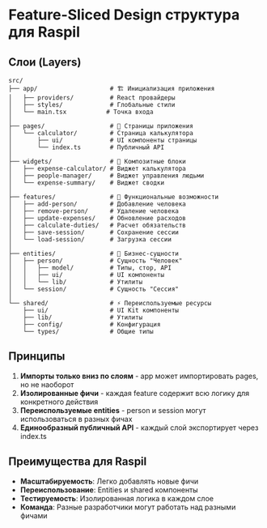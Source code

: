 # Feature-Sliced Design структура для Raspil

## Слои (Layers)

```
src/
├── app/                    # 🏗 Инициализация приложения
│   ├── providers/          # React провайдеры
│   ├── styles/             # Глобальные стили
│   └── main.tsx           # Точка входа
│
├── pages/                  # 📄 Страницы приложения
│   └── calculator/         # Страница калькулятора
│       ├── ui/             # UI компоненты страницы
│       └── index.ts        # Публичный API
│
├── widgets/                # 🧩 Композитные блоки
│   ├── expense-calculator/ # Виджет калькулятора
│   ├── people-manager/     # Виджет управления людьми
│   └── expense-summary/    # Виджет сводки
│
├── features/               # 🚀 Функциональные возможности
│   ├── add-person/         # Добавление человека
│   ├── remove-person/      # Удаление человека
│   ├── update-expenses/    # Обновление расходов
│   ├── calculate-duties/   # Расчет обязательств
│   ├── save-session/       # Сохранение сессии
│   └── load-session/       # Загрузка сессии
│
├── entities/               # 🎯 Бизнес-сущности
│   ├── person/             # Сущность "Человек"
│   │   ├── model/          # Типы, стор, API
│   │   ├── ui/             # UI компоненты
│   │   └── lib/            # Утилиты
│   └── session/            # Сущность "Сессия"
│
└── shared/                 # ⚡ Переиспользуемые ресурсы
    ├── ui/                 # UI Kit компоненты
    ├── lib/                # Утилиты
    ├── config/             # Конфигурация
    └── types/              # Общие типы
```

## Принципы

1. **Импорты только вниз по слоям** - app может импортировать pages, но не наоборот
2. **Изолированные фичи** - каждая feature содержит всю логику для конкретного действия
3. **Переиспользуемые entities** - person и session могут использоваться в разных фичах
4. **Единообразный публичный API** - каждый слой экспортирует через index.ts

## Преимущества для Raspil

-   **Масштабируемость**: Легко добавлять новые фичи
-   **Переиспользование**: Entities и shared компоненты
-   **Тестируемость**: Изолированная логика в каждом слое
-   **Команда**: Разные разработчики могут работать над разными фичами
